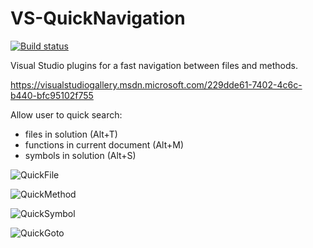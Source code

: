 # VS-QuickNavigation

[![Build status](https://ci.appveyor.com/api/projects/status/h3nckf2ygn0oymue?svg=true)](https://ci.appveyor.com/project/thennequin/vs-quicknavigation)

Visual Studio plugins for a fast navigation between files and methods.

https://visualstudiogallery.msdn.microsoft.com/229dde61-7402-4c6c-b440-bfc95102f755

 Allow user to quick search:
   
   * files in solution (Alt+T)
   * functions in current document (Alt+M)
   * symbols in solution (Alt+S)
  
  ![QuickFile](https://raw.githubusercontent.com/wiki/thennequin/VS-QuickNavigation/images/QuickFile.png)
  
  ![QuickMethod](https://raw.githubusercontent.com/wiki/thennequin/VS-QuickNavigation/images/QuickMethod.png)
  
  ![QuickSymbol](https://raw.githubusercontent.com/wiki/thennequin/VS-QuickNavigation/images/QuickSymbol.png)

  ![QuickGoto](https://raw.githubusercontent.com/wiki/thennequin/VS-QuickNavigation/images/QuickGoto.png)
